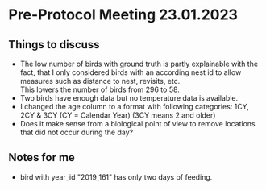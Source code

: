 # Pre-Protocol Meeting 23.01.2023

## Things to discuss

- The low number of birds with ground truth is partly explainable with the fact, that I only considered birds with an according nest id to allow measures such as distance to nest, revisits, etc. <br> This lowers the number of birds from 296 to 58.
- Two birds have enough data but no temperature data is available.
- I changed the age column to a format with following categories: 1CY, 2CY & 3CY (CY = Calendar Year) (3CY means 2 and older)
- Does it make sense from a biological point of view to remove locations that did not occur during the day?


## Notes for me
- bird with year_id "2019_161" has only two days of feeding.

